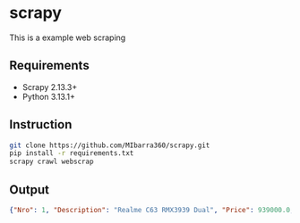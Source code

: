 # scrapy
This is a example web scraping

## Requirements
* Scrapy 2.13.3+ 
* Python 3.13.1+

## Instruction

```bash
git clone https://github.com/MIbarra360/scrapy.git
pip install -r requirements.txt
scrapy crawl webscrap
```

## Output

 ```json
{"Nro": 1, "Description": "Realme C63 RMX3939 Dual", "Price": 939000.0, "Image": "https://nissei.com/media/catalog/product/cache/515ce00244062f68c34ce5aef51078ec/r/e/realme_c63_rmx3939_dual_256_gb_-_jade_green_1.jpg", "Link": "https://nissei.com/py/electronica/realme-c63-rmx3939-dual-256-gb"},
```
